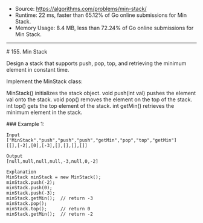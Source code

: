 - Source: https://algorithms.com/problems/min-stack/
- Runtime: 22 ms, faster than 65.12% of Go online submissions for Min Stack.
- Memory Usage: 8.4 MB, less than 72.24% of Go online submissions for Min Stack.
---
# 155. Min Stack


Design a stack that supports push, pop, top, and retrieving the minimum element in constant time.

Implement the MinStack class:

MinStack() initializes the stack object.
void push(int val) pushes the element val onto the stack.
void pop() removes the element on the top of the stack.
int top() gets the top element of the stack.
int getMin() retrieves the minimum element in the stack.
 

### Example 1:

```
Input
["MinStack","push","push","push","getMin","pop","top","getMin"]
[[],[-2],[0],[-3],[],[],[],[]]

Output
[null,null,null,null,-3,null,0,-2]

Explanation
MinStack minStack = new MinStack();
minStack.push(-2);
minStack.push(0);
minStack.push(-3);
minStack.getMin();  // return -3
minStack.pop();
minStack.top();     // return 0
minStack.getMin();  // return -2
```